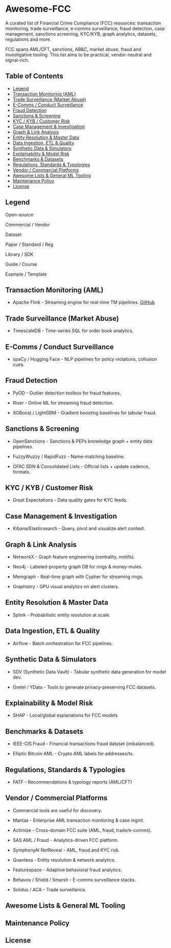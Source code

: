 # Awesome-FCC

A curated list of Financial Crime Compliance (FCC) resources: transaction monitoring, trade surveillance, e-comms surveillance, fraud detection, case management, sanctions screening, KYC/KYB, graph analytics, datasets, regulations and more.

FCC spans AML/CFT, sanctions, AB&C, market abuse, fraud and investigative tooling. This list aims to be practical, vendor-neutral and signal-rich.

## Table of Contents

- [Legend](#legend)
- [Transaction Monitoring (AML)](#transaction-monitoring-aml)
- [Trade Surveillance (Market Abuse)](#trade-surveillance-market-abuse)
- [E-Comms / Conduct Surveillance](#e-comms--conduct-surveillance)
- [Fraud Detection](#fraud-detection)
- [Sanctions & Screening](#sanctions--screening)
- [KYC / KYB / Customer Risk](#kyc--kyb--customer-risk)
- [Case Management & Investigation](#case-management--investigation)
- [Graph & Link Analysis](#graph--link-analysis)
- [Entity Resolution & Master Data](#entity-resolution--master-data)
- [Data Ingestion, ETL & Quality](#data-ingestion-etl--quality)
- [Synthetic Data & Simulators](#synthetic-data--simulators)
- [Explainability & Model Risk](#explainability--model-risk)
- [Benchmarks & Datasets](#benchmarks--datasets)
- [Regulations, Standards & Typologies](#regulations-standards--typologies)
- [Vendor / Commercial Platforms](#vendor--commercial-platforms)
- [Awesome Lists & General ML Tooling](#awesome-lists--general-ml-tooling)
- [Maintenance Policy](#maintenance-policy)
- [License](#license)

## Legend

Open-source

Commercial / Vendor

Dataset

Paper / Standard / Reg

Library / SDK

Guide / Course

Example / Template

## Transaction Monitoring (AML)

- Apache Flink - Streaming engine for real-time TM pipelines. [GitHub](#https://github.com/apache/flink0)

## Trade Surveillance (Market Abuse)

- TimescaleDB - Time-series SQL for order book analytics.

## E-Comms / Conduct Surveillance

- spaCy / Hugging Face - NLP pipelines for policy violations, collusion cues.

## Fraud Detection

- PyOD - Outlier detection toolbox for fraud features.

- River - Online ML for streaming fraud detection.

- XGBoost / LightGBM - Gradient boosting baselines for tabular fraud.

## Sanctions & Screening

- OpenSanctions - Sanctions & PEPs knowledge graph + entity data pipelines.

- FuzzyWuzzy / RapidFuzz - Name-matching baseline.

- OFAC SDN & Consolidated Lists - Official lists + update cadence, formats.

## KYC / KYB / Customer Risk

- Great Expectations - Data quality gates for KYC feeds.

## Case Management & Investigation

- Kibana/Elasticsearch - Query, pivot and visualize alert context.

## Graph & Link Analysis

- NetworkX - Graph feature engineering (centrality, motifs).

- Neo4j - Labeled-property graph DB for rings & money-mules.

- Memgraph - Real-time graph with Cypher for streaming rings.

- Graphistry - GPU visual analytics on alert clusters.

## Entity Resolution & Master Data

- Splink - Probabilistic entity resolution at scale.

## Data Ingestion, ETL & Quality

- Airflow - Batch orchestration for FCC pipelines.

## Synthetic Data & Simulators

- SDV (Synthetic Data Vault) - Tabular synthetic data generation for model dev.

- Gretel / YData - Tools to generate privacy-preserving FCC datasets.

## Explainability & Model Risk

- SHAP - Local/global explanations for FCC models

## Benchmarks & Datasets

- IEEE-CIS Fraud - Financial transactions fraud dataset (imbalanced).

- Elliptic Bitcoin AML - Crypto AML labels for addresses/tx.

## Regulations, Standards & Typologies

- FATF - Recommendations & typology reports (AML/CFT)

## Vendor / Commercial Platforms

- Commercial tools are useful for discovery.

- Mantas - Enterprise AML transaction monitoring & case mgmt.

- Actimize - Cross-domain FCC suite (AML, fraud, trade/e-comms).

- SAS AML / Fraud - Analytics-driven FCC platform.

- SymphonyAI NetReveal - AML, fraud and KYC risk.

- Quantexa - Entity resolution & network analytics.

- Featurespace - Adaptive behavioral fraud analytics.

- Behavox / Shield / Smarsh - E-comms surveillance stacks.

- Solidus / ACA - Trade surveillance.

## Awesome Lists & General ML Tooling

## Maintenance Policy

## License